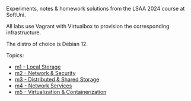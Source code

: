Experiments, notes & homework solutions from the LSAA 2024 course at SoftUni.

All labs use Vagrant with Virtualbox to provision the corresponding infrastructure.

The distro of choice is Debian 12.

Topics:

- [m1 - Local Storage](m1/) 
- [m2 - Network & Security](m2/) 
- [m3 - Distributed & Shared Storage](m3/) 
- [m4 - Network Services](m4/) 
- [m5 - Virtualization & Containerization](m5/) 

